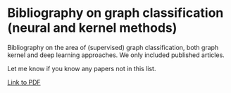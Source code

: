 # Bibliography on graph classification (neural and kernel methods)
Bibliography on the area of (supervised) graph classification, both graph kernel and deep learning approaches. We only included published articles.

Let me know if you know any papers not in this list. 

[Link to PDF](https://github.com/chrsmrrs/graphlclassificationbib/blob/master/main.pdf)
